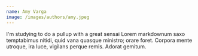 ```yaml
---
name: Amy Varga
image: /images/authors/amy.jpeg
---
```


I'm studying to do a pullup with a great sensai
Lorem markdownum saxo temptabimus nitidi, quid vana quasque ministro; orare
foret. Corpora mente utroque, ira luce, vigilans perque remis. Adorat gemitum.
